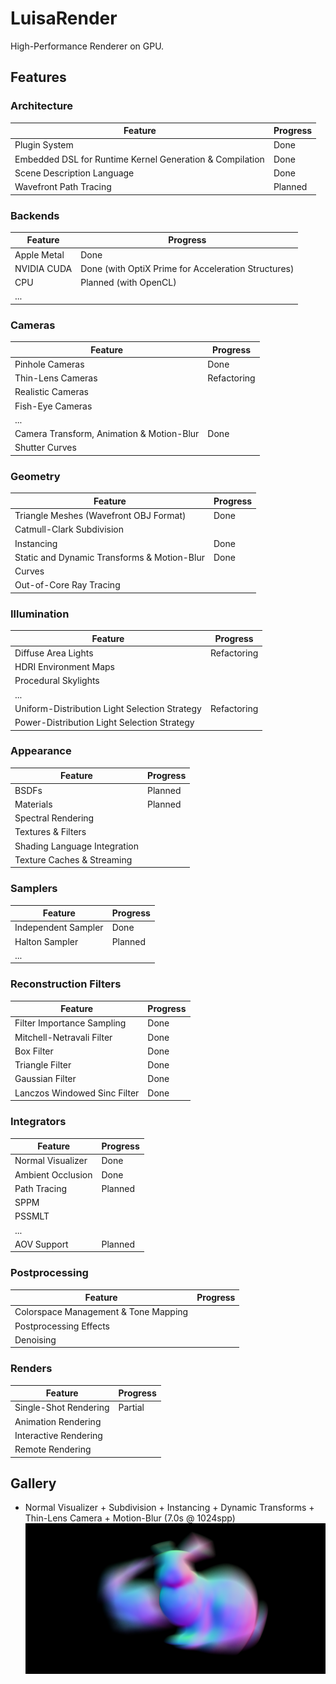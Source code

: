 # LuisaRender
High-Performance Renderer on GPU.

## Features

### Architecture
| Feature                                                  | Progress  |
|----------------------------------------------------------|-----------|
| Plugin System                                            | Done      |
| Embedded DSL for Runtime Kernel Generation & Compilation | Done      |
| Scene Description Language                               | Done      |
| Wavefront Path Tracing                                   | Planned   |

### Backends
| Feature                    | Progress                                            |
|----------------------------|-----------------------------------------------------|
| Apple Metal                | Done                                                |
| NVIDIA CUDA                | Done (with OptiX Prime for Acceleration Structures) |
| CPU                        | Planned (with OpenCL)                               |
| ...                        |                                                     |

### Cameras
| Feature                                   | Progress    |
|-------------------------------------------|-------------|
| Pinhole Cameras                           | Done        |
| Thin-Lens Cameras                         | Refactoring |
| Realistic Cameras                         |             |
| Fish-Eye Cameras                          |             |
| ...                                       |             |
| Camera Transform, Animation & Motion-Blur | Done        |
| Shutter Curves                            |             |

### Geometry
| Feature                                     | Progress    |
|---------------------------------------------|-------------|
| Triangle Meshes (Wavefront OBJ Format)      | Done        |
| Catmull-Clark Subdivision                   |             |
| Instancing                                  | Done        |
| Static and Dynamic Transforms & Motion-Blur | Done        |
| Curves                                      |             |
| Out-of-Core Ray Tracing                     |             |

### Illumination
| Feature                                       | Progress    |
|-----------------------------------------------|-------------|
| Diffuse Area Lights                           | Refactoring |
| HDRI Environment Maps                         |             |
| Procedural Skylights                          |             |
| ...                                           |             |
| Uniform-Distribution Light Selection Strategy | Refactoring |
| Power-Distribution Light Selection Strategy   |             |

### Appearance
| Feature                      | Progress |
|------------------------------|----------|
| BSDFs                        | Planned  |
| Materials                    | Planned  |
| Spectral Rendering           |          |
| Textures & Filters           |          |
| Shading Language Integration |          |
| Texture Caches & Streaming   |          |

### Samplers
| Feature             | Progress    |
|---------------------|-------------|
| Independent Sampler | Done        |
| Halton Sampler      | Planned     |
| ...                 |             |

### Reconstruction Filters
| Feature                      | Progress    |
|------------------------------|-------------|
| Filter Importance Sampling   | Done        |
| Mitchell-Netravali Filter    | Done        |
| Box Filter                   | Done        |
| Triangle Filter              | Done        |
| Gaussian Filter              | Done        |
| Lanczos Windowed Sinc Filter | Done        |

### Integrators
| Feature           | Progress    |
|-------------------|-------------|
| Normal Visualizer | Done        |
| Ambient Occlusion | Done        |
| Path Tracing      | Planned     |
| SPPM              |             |
| PSSMLT            |             |
| ...               |             |
| AOV Support       | Planned     |

### Postprocessing
| Feature                              | Progress |
|--------------------------------------|----------|
| Colorspace Management & Tone Mapping |          |
| Postprocessing Effects               |          |
| Denoising                            |          |

### Renders
| Feature               | Progress    |
|-----------------------|-------------|
| Single-Shot Rendering | Partial     |
| Animation Rendering   |             |
| Interactive Rendering |             |
| Remote Rendering      |             |

## Gallery

- Normal Visualizer + Subdivision + Instancing + Dynamic Transforms + Thin-Lens Camera + Motion-Blur (7.0s @ 1024spp)
![](gallery/bunny-motion-blur-normal.png)
